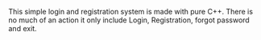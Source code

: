 This simple login and registration system is made with pure C++. There is no much of an action it only include Login, Registration, forgot password and exit. 
